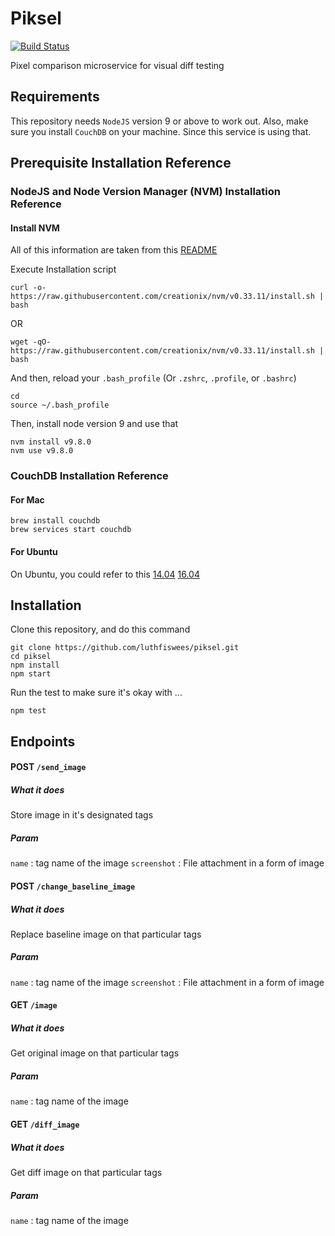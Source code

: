 # Piksel
[![Build Status](https://travis-ci.org/luthfiswees/piksel.svg?branch=master)](https://travis-ci.org/luthfiswees/piksel)

Pixel comparison microservice for visual diff testing

## Requirements
This repository needs `NodeJS` version 9 or above to work out.
Also, make sure you install `CouchDB` on your machine. Since this service is using that.

## Prerequisite Installation Reference

### NodeJS and Node Version Manager (NVM) Installation Reference
#### Install NVM
All of this information are taken from this [README](https://github.com/creationix/nvm)

Execute Installation script
```
curl -o- https://raw.githubusercontent.com/creationix/nvm/v0.33.11/install.sh | bash
```
OR
```
wget -qO- https://raw.githubusercontent.com/creationix/nvm/v0.33.11/install.sh | bash
```

And then, reload your `.bash_profile` (Or `.zshrc`, `.profile`, or `.bashrc`)
```
cd
source ~/.bash_profile
```

Then, install node version 9 and use that
```
nvm install v9.8.0
nvm use v9.8.0
```

### CouchDB Installation Reference
#### For Mac
```
brew install couchdb
brew services start couchdb
```
#### For Ubuntu
On Ubuntu, you could refer to this
[14.04](https://www.digitalocean.com/community/tutorials/how-to-install-couchdb-and-futon-on-ubuntu-14-04)
[16.04](https://www.hugeserver.com/kb/how-install-apache-couchdb-ubuntu-16/)

## Installation
Clone this repository, and do this command
```
git clone https://github.com/luthfiswees/piksel.git
cd piksel
npm install
npm start
```

Run the test to make sure it's okay with ...
```
npm test
```

## Endpoints

#### POST `/send_image`
##### What it does
Store image in it's designated tags
##### Param
`name` : tag name of the image
`screenshot` : File attachment in a form of image

#### POST `/change_baseline_image`
##### What it does
Replace baseline image on that particular tags
##### Param
`name` : tag name of the image
`screenshot` : File attachment in a form of image

#### GET `/image`
##### What it does
Get original image on that particular tags
##### Param
`name` : tag name of the image

#### GET `/diff_image`
##### What it does
Get diff image on that particular tags
##### Param
`name` : tag name of the image
